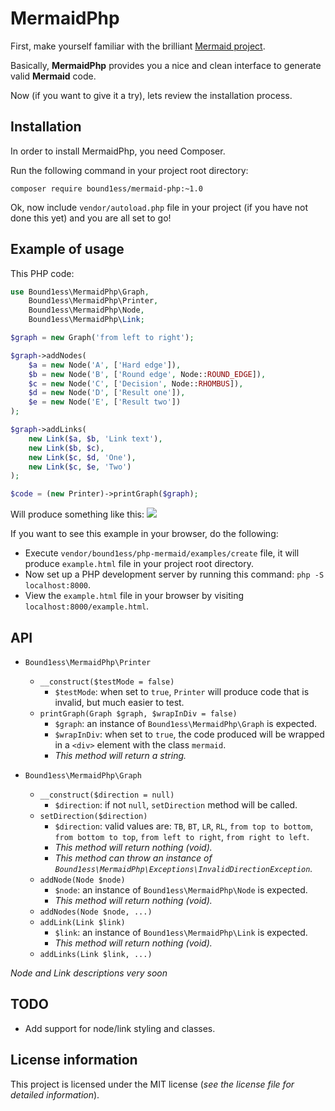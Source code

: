# MermaidPhp

First, make yourself familiar with the brilliant 
[Mermaid project](https://github.com/knsv/mermaid).

Basically, **MermaidPhp** provides you a nice and clean interface 
to generate valid **Mermaid** code.
 
Now (if you want to give it a try), lets review the installation process.

## Installation

In order to install MermaidPhp, you need Composer.

Run the following command in your project root directory:

```shell
composer require bound1ess/mermaid-php:~1.0
```

Ok, now include `vendor/autoload.php` file in your project (if you have not done this yet)
and you are all set to go!

## Example of usage

This PHP code:

```php
use Bound1ess\MermaidPhp\Graph,
	Bound1ess\MermaidPhp\Printer,
	Bound1ess\MermaidPhp\Node,
	Bound1ess\MermaidPhp\Link;

$graph = new Graph('from left to right');

$graph->addNodes(
	$a = new Node('A', ['Hard edge']),
	$b = new Node('B', ['Round edge', Node::ROUND_EDGE]),
	$c = new Node('C', ['Decision', Node::RHOMBUS]),
	$d = new Node('D', ['Result one']),
	$e = new Node('E', ['Result two'])
);

$graph->addLinks(
	new Link($a, $b, 'Link text'),
	new Link($b, $c),
	new Link($c, $d, 'One'),
	new Link($c, $e, 'Two')
);

$code = (new Printer)->printGraph($graph);
```

Will produce something like this:
![](http://i.imgur.com/hE2cGrs.png)

If you want to see this example in your browser, do the following:

- Execute `vendor/bound1ess/php-mermaid/examples/create` file, 
it will produce `example.html` file in your project root directory.
- Now set up a PHP development server by running this command: `php -S localhost:8000`.
- View the `example.html` file in your browser by visiting `localhost:8000/example.html`.

## API

- `Bound1ess\MermaidPhp\Printer`
	- `__construct($testMode = false)`
		- `$testMode`: when set to `true`, `Printer` will produce code that is invalid,
		but much easier to test. 
	- `printGraph(Graph $graph, $wrapInDiv = false)`
		- `$graph`: an instance of `Bound1ess\MermaidPhp\Graph` is expected.
		- `$wrapInDiv`: when set to `true`, the code produced will be wrapped in a
		`<div>` element with the class `mermaid`.
		- *This method will return a string.*

- `Bound1ess\MermaidPhp\Graph`
	- `__construct($direction = null)`
		- `$direction`: if not `null`, `setDirection` method will be called.
	- `setDirection($direction)`
		- `$direction`: valid values are: `TB`, `BT`, `LR`, `RL`, `from top to bottom`,
		`from bottom to top`, `from left to right`, `from right to left`.
		- *This method will return nothing (void).*
		- *This method can throw an instance of 
		`Bound1ess\MermaidPhp\Exceptions\InvalidDirectionException`.*
	- `addNode(Node $node)`
		- `$node`: an instance of `Bound1ess\MermaidPhp\Node` is expected.
		- *This method will return nothing (void).*
	- `addNodes(Node $node, ...)`
	- `addLink(Link $link)`
		- `$link`: an instance of `Bound1ess\MermaidPhp\Link` is expected.
		- *This method will return nothing (void).*
	- `addLinks(Link $link, ...)`

*Node and Link descriptions very soon*

## TODO

- Add support for node/link styling and classes.

## License information

This project is licensed under the MIT license 
(*see the license file for detailed information*).
